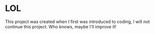 # LOL
This project was created when I first was introduced to coding, I will not continue this project. Who knows, maybe I'll improve it!
